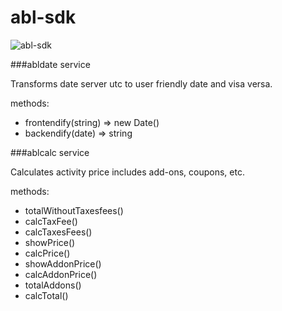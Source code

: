 # abl-sdk

![abl-sdk](http://content.screencast.com/users/a.stegno/folders/Jing/media/24a1e61b-195a-44e9-a870-23d84e116bd1/00000337.png)



###abldate service

Transforms date server utc to user friendly date and visa versa. 


methods:

* frontendify(string) => new Date()
* backendify(date) => string

###ablcalc service

Calculates activity price includes add-ons, coupons, etc.

methods:

* totalWithoutTaxesfees()
* calcTaxFee()
* calcTaxesFees()
* showPrice()
* calcPrice()
* showAddonPrice()
* calcAddonPrice()
* totalAddons()
* calcTotal()
